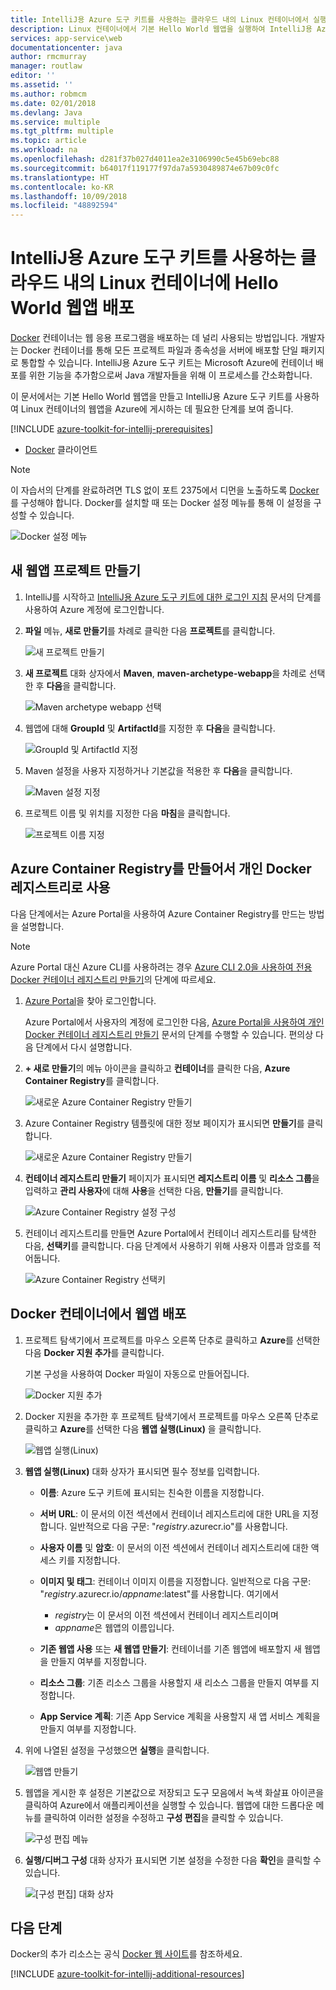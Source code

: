 ```yaml
---
title: IntelliJ용 Azure 도구 키트를 사용하는 클라우드 내의 Linux 컨테이너에서 실행되는 Hello World 웹앱 배포
description: Linux 컨테이너에서 기본 Hello World 웹앱을 실행하여 IntelliJ용 Azure 도구 키트를 사용하는 클라우드에 배포합니다.
services: app-service\web
documentationcenter: java
author: rmcmurray
manager: routlaw
editor: ''
ms.assetid: ''
ms.author: robmcm
ms.date: 02/01/2018
ms.devlang: Java
ms.service: multiple
ms.tgt_pltfrm: multiple
ms.topic: article
ms.workload: na
ms.openlocfilehash: d281f37b027d4011ea2e3106990c5e45b69ebc88
ms.sourcegitcommit: b64017f119177f97da7a5930489874e67b09c0fc
ms.translationtype: HT
ms.contentlocale: ko-KR
ms.lasthandoff: 10/09/2018
ms.locfileid: "48892594"
---
```

# <a name="deploy-a-hello-world-web-app-to-a-linux-container-in-the-cloud-using-the-azure-toolkit-for-intellij"></a>IntelliJ용 Azure 도구 키트를 사용하는 클라우드 내의 Linux 컨테이너에 Hello World 웹앱 배포

[Docker] 컨테이너는 웹 응용 프로그램을 배포하는 데 널리 사용되는 방법입니다. 개발자는 Docker 컨테이너를 통해 모든 프로젝트 파일과 종속성을 서버에 배포할 단일 패키지로 통합할 수 있습니다. IntelliJ용 Azure 도구 키트는 Microsoft Azure에 컨테이너 배포를 위한 기능을 추가함으로써 Java 개발자들을 위해 이 프로세스를 간소화합니다.

이 문서에서는 기본 Hello World 웹앱을 만들고 IntelliJ용 Azure 도구 키트를 사용하여 Linux 컨테이너의 웹앱을 Azure에 게시하는 데 필요한 단계를 보여 줍니다.

[!INCLUDE [azure-toolkit-for-intellij-prerequisites](../includes/azure-toolkit-for-intellij-prerequisites.md)]
* [Docker] 클라이언트

> [!NOTE]
>
> 이 자습서의 단계를 완료하려면 TLS 없이 포트 2375에서 디먼을 노출하도록 [Docker]를 구성해야 합니다. Docker를 설치할 때 또는 Docker 설정 메뉴를 통해 이 설정을 구성할 수 있습니다.
>
> ![Docker 설정 메뉴][docker-settings-menu]
>

## <a name="create-a-new-web-app-project"></a>새 웹앱 프로젝트 만들기

1. IntelliJ를 시작하고 [IntelliJ용 Azure 도구 키트에 대한 로그인 지침](https://docs.microsoft.com/java/azure/intellij/azure-toolkit-for-intellij-sign-in-instructions) 문서의 단계를 사용하여 Azure 계정에 로그인합니다.

1. **파일** 메뉴, **새로 만들기**를 차례로 클릭한 다음 **프로젝트**를 클릭합니다.
   
   ![새 프로젝트 만들기][file-new-project]

1. **새 프로젝트** 대화 상자에서 **Maven**, **maven-archetype-webapp**을 차례로 선택한 후 **다음**을 클릭합니다.
   
   ![Maven archetype webapp 선택][maven-archetype-webapp]
   
1. 웹앱에 대해 **GroupId** 및 **ArtifactId**를 지정한 후 **다음**을 클릭합니다.
   
   ![GroupId 및 ArtifactId 지정][groupid-and-artifactid]

1. Maven 설정을 사용자 지정하거나 기본값을 적용한 후 **다음**을 클릭합니다.
   
   ![Maven 설정 지정][maven-options]

1. 프로젝트 이름 및 위치를 지정한 다음 **마침**을 클릭합니다.
   
   ![프로젝트 이름 지정][project-name]

## <a name="create-an-azure-container-registry-to-use-as-a-private-docker-registry"></a>Azure Container Registry를 만들어서 개인 Docker 레지스트리로 사용

다음 단계에서는 Azure Portal을 사용하여 Azure Container Registry를 만드는 방법을 설명합니다.

> [!NOTE]
>
> Azure Portal 대신 Azure CLI를 사용하려는 경우 [Azure CLI 2.0을 사용하여 전용 Docker 컨테이너 레지스트리 만들기][Create Docker Registry using Azure CLI]의 단계에 따르세요.
>

1. [Azure Portal]을 찾아 로그인합니다.

   Azure Portal에서 사용자의 계정에 로그인한 다음, [Azure Portal을 사용하여 개인 Docker 컨테이너 레지스트리 만들기] 문서의 단계를 수행할 수 있습니다. 편의상 다음 단계에서 다시 설명합니다.

1. **+ 새로 만들기**의 메뉴 아이콘을 클릭하고 **컨테이너**를 클릭한 다음, **Azure Container Registry**를 클릭합니다.
   
   ![새로운 Azure Container Registry 만들기][AR01]

1. Azure Container Registry 템플릿에 대한 정보 페이지가 표시되면 **만들기**를 클릭합니다. 

   ![새로운 Azure Container Registry 만들기][AR02]

1. **컨테이너 레지스트리 만들기** 페이지가 표시되면 **레지스트리 이름** 및 **리소스 그룹**을 입력하고 **관리 사용자**에 대해 **사용**을 선택한 다음, **만들기**를 클릭합니다.

   ![Azure Container Registry 설정 구성][AR03]

1. 컨테이너 레지스트리를 만들면 Azure Portal에서 컨테이너 레지스트리를 탐색한 다음, **선택키**를 클릭합니다. 다음 단계에서 사용하기 위해 사용자 이름과 암호를 적어둡니다.

   ![Azure Container Registry 선택키][AR04]

## <a name="deploy-your-web-app-in-a-docker-container"></a>Docker 컨테이너에서 웹앱 배포

1. 프로젝트 탐색기에서 프로젝트를 마우스 오른쪽 단추로 클릭하고 **Azure**를 선택한 다음 **Docker 지원 추가**를 클릭합니다.

   기본 구성을 사용하여 Docker 파일이 자동으로 만들어집니다.

   ![Docker 지원 추가][add-docker-support]

1. Docker 지원을 추가한 후 프로젝트 탐색기에서 프로젝트를 마우스 오른쪽 단추로 클릭하고 **Azure**를 선택한 다음 **웹앱 실행(Linux)** 을 클릭합니다.

   ![웹앱 실행(Linux)][run-on-web-app-linux]

1. **웹앱 실행(Linux)** 대화 상자가 표시되면 필수 정보를 입력합니다.

   * **이름**: Azure 도구 키트에 표시되는 친숙한 이름을 지정합니다. 

   * **서버 URL**: 이 문서의 이전 섹션에서 컨테이너 레지스트리에 대한 URL을 지정합니다. 일반적으로 다음 구문: "*registry*.azurecr.io"를 사용합니다. 

   * **사용자 이름** 및 **암호**: 이 문서의 이전 섹션에서 컨테이너 레지스트리에 대한 액세스 키를 지정합니다. 

   * **이미지 및 태그**: 컨테이너 이미지 이름을 지정합니다. 일반적으로 다음 구문: "*registry*.azurecr.io/*appname*:latest"를 사용합니다. 여기에서 
      * *registry*는 이 문서의 이전 섹션에서 컨테이너 레지스트리이며 
      * *appname*은 웹앱의 이름입니다. 

   * **기존 웹앱 사용** 또는 **새 웹앱 만들기**: 컨테이너를 기존 웹앱에 배포할지 새 웹앱을 만들지 여부를 지정합니다. 

   * **리소스 그룹**: 기존 리소스 그룹을 사용할지 새 리소스 그룹을 만들지 여부를 지정합니다. 

   * **App Service 계획**: 기존 App Service 계획을 사용할지 새 앱 서비스 계획을 만들지 여부를 지정합니다. 

1. 위에 나열된 설정을 구성했으면 **실행**을 클릭합니다.

   ![웹앱 만들기][create-web-app]

1. 웹앱을 게시한 후 설정은 기본값으로 저장되고 도구 모음에서 녹색 화살표 아이콘을 클릭하여 Azure에서 애플리케이션을 실행할 수 있습니다. 웹앱에 대한 드롭다운 메뉴를 클릭하여 이러한 설정을 수정하고 **구성 편집**을 클릭할 수 있습니다.

   ![구성 편집 메뉴][edit-configuration-menu]

1. **실행/디버그 구성** 대화 상자가 표시되면 기본 설정을 수정한 다음 **확인**을 클릭할 수 있습니다.

   ![[구성 편집] 대화 상자][edit-configuration-dialog]

## <a name="next-steps"></a>다음 단계

Docker의 추가 리소스는 공식 [Docker 웹 사이트][Docker]를 참조하세요.

[!INCLUDE [azure-toolkit-for-intellij-additional-resources](../includes/azure-toolkit-for-intellij-additional-resources.md)]

<!-- URL List -->

[Azure Portal]: https://portal.azure.com/
[Azure Portal을 사용하여 개인 Docker 컨테이너 레지스트리 만들기]: /azure/container-registry/container-registry-get-started-portal
[Azure for Java Developers]: https://docs.microsoft.com/java/azure/
[Java Tools for Visual Studio Team Services]: https://java.visualstudio.com/
[Create Docker Registry using Azure CLI]: /azure/container-registry/container-registry-get-started-azure-cli

[Docker]: https://www.docker.com/
[Configuring artifacts]: https://www.jetbrains.com/help/idea/2016.1/configuring-artifacts.html

<!-- IMG List -->

[AR01]: media/azure-toolkit-for-intellij-hello-world-web-app-linux/AR01.png
[AR02]: media/azure-toolkit-for-intellij-hello-world-web-app-linux/AR02.png
[AR03]: media/azure-toolkit-for-intellij-hello-world-web-app-linux/AR03.png
[AR04]: media/azure-toolkit-for-intellij-hello-world-web-app-linux/AR04.png

[docker-settings-menu]: media/azure-toolkit-for-intellij-hello-world-web-app-linux/docker-settings-menu.png
[file-new-project]: media/azure-toolkit-for-intellij-hello-world-web-app-linux/file-new-project.png
[maven-archetype-webapp]: media/azure-toolkit-for-intellij-hello-world-web-app-linux/maven-archetype-webapp.png
[groupid-and-artifactid]: media/azure-toolkit-for-intellij-hello-world-web-app-linux/groupid-and-artifactid.png
[maven-options]: media/azure-toolkit-for-intellij-hello-world-web-app-linux/maven-options.png
[project-name]: media/azure-toolkit-for-intellij-hello-world-web-app-linux/project-name.png
[add-docker-support]: media/azure-toolkit-for-intellij-hello-world-web-app-linux/add-docker-support.png
[run-on-web-app-linux]: media/azure-toolkit-for-intellij-hello-world-web-app-linux/run-on-web-app-linux.png
[create-web-app]: media/azure-toolkit-for-intellij-hello-world-web-app-linux/create-web-app.png
[edit-configuration-menu]: media/azure-toolkit-for-intellij-hello-world-web-app-linux/edit-configuration-menu.png
[edit-configuration-dialog]: media/azure-toolkit-for-intellij-hello-world-web-app-linux/edit-configuration-dialog.png
[successfully-deployed]: media/azure-toolkit-for-intellij-hello-world-web-app-linux/successfully-deployed.png
